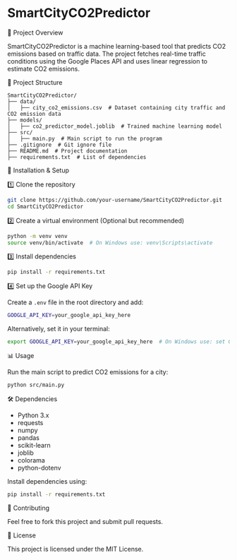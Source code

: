 # SmartCityCO2Predictor

📌 Project Overview

SmartCityCO2Predictor is a machine learning-based tool that predicts CO2 emissions based on traffic data. The project fetches real-time traffic conditions using the Google Places API and uses linear regression to estimate CO2 emissions.

📁 Project Structure

```
SmartCityCO2Predictor/
├── data/
│   ├── city_co2_emissions.csv  # Dataset containing city traffic and CO2 emission data
├── models/
│   ├── co2_predictor_model.joblib  # Trained machine learning model
├── src/
│   ├── main.py  # Main script to run the program
├── .gitignore  # Git ignore file
├── README.md  # Project documentation
├── requirements.txt  # List of dependencies
```

🚀 Installation & Setup

1️⃣ Clone the repository

```bash
git clone https://github.com/your-username/SmartCityCO2Predictor.git
cd SmartCityCO2Predictor
```

2️⃣ Create a virtual environment (Optional but recommended)

```bash
python -m venv venv
source venv/bin/activate  # On Windows use: venv\Scripts\activate
```

3️⃣ Install dependencies

```bash
pip install -r requirements.txt
```

4️⃣ Set up the Google API Key

Create a `.env` file in the root directory and add:

```bash
GOOGLE_API_KEY=your_google_api_key_here
```

Alternatively, set it in your terminal:

```bash
export GOOGLE_API_KEY=your_google_api_key_here  # On Windows use: set GOOGLE_API_KEY=your_google_api_key_here
```

📊 Usage

Run the main script to predict CO2 emissions for a city:

```bash
python src/main.py
```

🛠 Dependencies

- Python 3.x
- requests
- numpy
- pandas
- scikit-learn
- joblib
- colorama
- python-dotenv

Install dependencies using:

```bash
pip install -r requirements.txt
```

🤝 Contributing

Feel free to fork this project and submit pull requests.

📜 License

This project is licensed under the MIT License.
```


